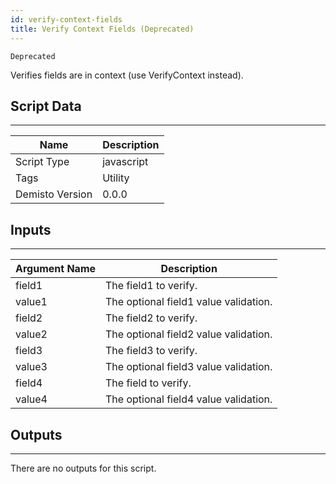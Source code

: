 ```yaml
---
id: verify-context-fields
title: Verify Context Fields (Deprecated)
---
```


`Deprecated`

Verifies fields are in context (use VerifyContext instead).

## Script Data
---

| **Name** | **Description** |
| --- | --- |
| Script Type | javascript |
| Tags | Utility |
| Demisto Version | 0.0.0 |

## Inputs
---

| **Argument Name** | **Description** |
| --- | --- |
| field1 | The field1 to verify. |
| value1 | The optional field1 value validation. |
| field2 | The field2 to verify. |
| value2 | The optional field2 value validation. |
| field3 | The field3 to verify. |
| value3 | The optional field3 value validation. |
| field4 | The field to verify. |
| value4 | The optional field4 value validation. |

## Outputs
---
There are no outputs for this script.
